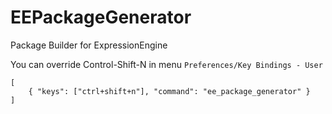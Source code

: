 EEPackageGenerator
==================

Package Builder for ExpressionEngine

You can override Control-Shift-N in menu `Preferences/Key Bindings - User`
	
	[
		{ "keys": ["ctrl+shift+n"], "command": "ee_package_generator" }
	]
